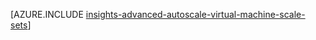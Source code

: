 <properties
    pageTitle="Napredna konfiguracija automatsko skaliranje pomoću predložaka resursima za skupove skaliranje VM | Microsoft Azure"
    description="Konfigurirajte automatsko skaliranje za VM skaliranje skupa na temelju više pravila i profilima s obavijesti o e-pošte i webhoook za skaliranje akcije."
    authors="kamathashwin"
    manager="carolz"
    editor=""
    services="monitoring-and-diagnostics"
    documentationCenter="monitoring-and-diagnostics"/>

<tags
    ms.service="monitoring-and-diagnostics"
    ms.workload="na"
    ms.tgt_pltfrm="na"
    ms.devlang="na"
    ms.topic="article"
    ms.date="08/04/2016"
    ms.author="ashwink"/>

[AZURE.INCLUDE [insights-advanced-autoscale-virtual-machine-scale-sets](../../includes/insights-advanced-autoscale-virtual-machine-scale-sets.md)]
